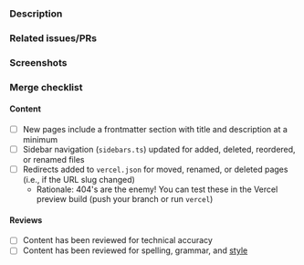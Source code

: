 ### Description
<!-- Explain what has changed and why -->

### Related issues/PRs
<!-- Reference related issues the PR is related to or will resolve -->
<!-- If documenting a new feature, link to the related PR in the main project's repo -->

### Screenshots
<!-- Optionally include screenshots if needed to show new formatting or sidebar structure -->

### Merge checklist
<!-- If items don't apply, add (N/A) and mark them as complete. -->

#### Content

- [ ] New pages include a frontmatter section with title and description at a minimum
- [ ] Sidebar navigation (`sidebars.ts`) updated for added, deleted, reordered, or renamed files
- [ ] Redirects added to `vercel.json` for moved, renamed, or deleted pages (i.e., if the URL slug changed)
  - Rationale: 404's are the enemy! You can test these in the Vercel preview build (push your branch or run `vercel`)

#### Reviews

- [ ] Content has been reviewed for technical accuracy
- [ ] Content has been reviewed for spelling, grammar, and [style](STYLE_GUIDE.md)
